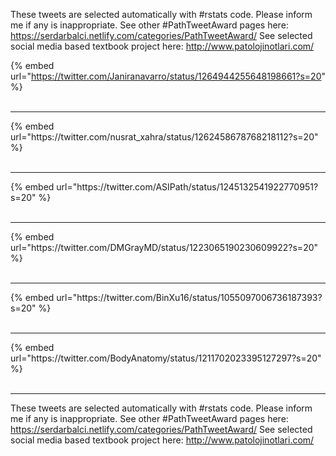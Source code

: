 

These tweets are selected automatically with #rstats code. Please inform me if any is inappropriate.
See other #PathTweetAward pages here: https://serdarbalci.netlify.com/categories/PathTweetAward/ 
See selected social media based textbook project here: http://www.patolojinotlari.com/

{% embed url="https://twitter.com/Janiranavarro/status/1264944255648198661?s=20" %}<br>
<br>
<hr>
{% embed url="https://twitter.com/nusrat_xahra/status/1262458678768218112?s=20" %}<br>
<br>
<hr>
{% embed url="https://twitter.com/ASIPath/status/1245132541922770951?s=20" %}<br>
<br>
<hr>
{% embed url="https://twitter.com/DMGrayMD/status/1223065190230609922?s=20" %}<br>
<br>
<hr>
{% embed url="https://twitter.com/BinXu16/status/1055097006736187393?s=20" %}<br>
<br>
<hr>
{% embed url="https://twitter.com/BodyAnatomy/status/1211702023395127297?s=20" %}<br>
<br>
<hr>


These tweets are selected automatically with #rstats code. Please inform me if any is inappropriate.
See other #PathTweetAward pages here: https://serdarbalci.netlify.com/categories/PathTweetAward/ 
See selected social media based textbook project here: http://www.patolojinotlari.com/
